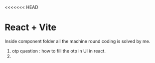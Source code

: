 <<<<<<< HEAD
# React + Vite
Inside component folder all the machine round coding is solved by me.
1) otp question : how to fill the otp in UI in react.
2)
